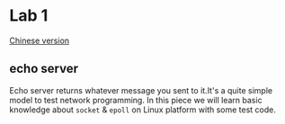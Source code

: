 # Lab 1

[Chinese version](lab1-cn.md)

## echo server

Echo server returns whatever message you sent to it.It's a quite simple model to test network programming. In this piece
we will learn basic knowledge about `socket` & `epoll` on Linux platform with some test code.

